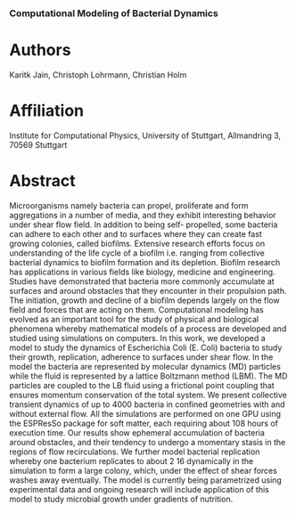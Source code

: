 ### Computational Modeling of Bacterial Dynamics

# Authors

Karitk Jain, Christoph Lohrmann, Christian Holm

# Affiliation

Institute for Computational Physics, University of Stuttgart, Allmandring 3, 70569 Stuttgart

# Abstract

Microorganisms namely bacteria can propel, proliferate and form aggregations in a number
of media, and they exhibit interesting behavior under shear flow field. In addition to being self-
propelled, some bacteria can adhere to each other and to surfaces where they can create fast
growing colonies, called biofilms. Extensive research efforts focus on understanding of the life cycle
of a biofilm i.e. ranging from collective bacterial dynamics to biofilm formation and its depletion.
Biofilm research has applications in various fields like biology, medicine and engineering. Studies
have demonstrated that bacteria more commonly accumulate at surfaces and around obstacles that
they encounter in their propulsion path. The initiation, growth and decline of a biofilm depends
largely on the flow field and forces that are acting on them.
Computational modeling has evolved as an important tool for the study of physical and biological
phenomena whereby mathematical models of a process are developed and studied using simulations
on computers. In this work, we developed a model to study the dynamics of Escherichia Coli
(E. Coli) bacteria to study their growth, replication, adherence to surfaces under shear flow. In
the model the bacteria are represented by molecular dynamics (MD) particles while the fluid is
represented by a lattice Boltzmann method (LBM). The MD particles are coupled to the LB
fluid using a frictional point coupling that ensures momentum conservation of the total system.
We present collective transient dynamics of up to 4000 bacteria in confined geometries with and
without external flow. All the simulations are performed on one GPU using the ESPResSo package
for soft matter, each requiring about 108 hours of execution time. Our results show ephemeral
accumulation of bacteria around obstacles, and their tendency to undergo a momentary stasis in
the regions of flow recirculations. We further model bacterial replication whereby one bacterium
replicates to about 2 16 dynamically in the simulation to form a large colony, which, under the
effect of shear forces washes away eventually. The model is currently being parametrized using
experimental data and ongoing research will include application of this model to study microbial
growth under gradients of nutrition.
